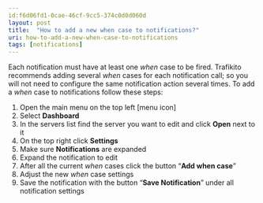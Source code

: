 ```yaml
---
id:f6d06fd1-0cae-46cf-9cc5-374c0d0d060d
layout: post
title:  "How to add a new when case to notifications?"
uri: how-to-add-a-new-when-case-to-notifications
tags: [notifications]
---
```


Each notification must have at least one _when_ case to be fired. Trafikito recommends adding several _when_ cases for each notification call; so you will not need to configure the same notification action several times. To add a _when_ case to notifications follow these steps:

<!-- more -->

1.  Open the main menu on the top left \[menu icon\]
2.  Select **Dashboard**
3.  In the servers list find the server you want to edit and click **Open** next to it
4.  On the top right click **Settings**
5.  Make sure **Notifications** are expanded
6.  Expand the notification to edit
7.  After all the current _when_ cases click the button “**Add when case**”
8.  Adjust the new _when_ case settings
9.  Save the notification with the button “**Save Notification**” under all notification settings


